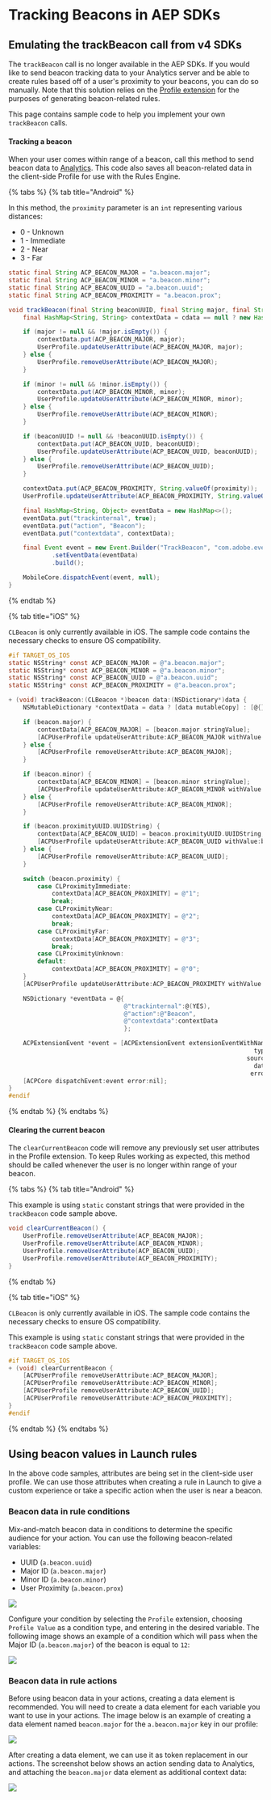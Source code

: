 # Tracking Beacons in AEP SDKs

## Emulating the trackBeacon call from v4 SDKs

The `trackBeacon` call is no longer available in the AEP SDKs. If you would like to send beacon tracking data to your Analytics server and be able to create rules based off of a user's proximity to your beacons, you can do so manually. Note that this solution relies on the [Profile extension](../../using-mobile-extensions/profile/) for the purposes of generating beacon-related rules.

This page contains sample code to help you implement your own `trackBeacon` calls.

#### Tracking a beacon

When your user comes within range of a beacon, call this method to send beacon data to [Analytics](../../using-mobile-extensions/adobe-analytics). This code also saves all beacon-related data in the client-side Profile for use with the Rules Engine.

{% tabs %}
{% tab title="Android" %}

In this method, the `proximity` parameter is an `int` representing various distances:
  - 0 - Unknown
  - 1 - Immediate
  - 2 - Near
  - 3 - Far

```java
static final String ACP_BEACON_MAJOR = "a.beacon.major";
static final String ACP_BEACON_MINOR = "a.beacon.minor";
static final String ACP_BEACON_UUID = "a.beacon.uuid";
static final String ACP_BEACON_PROXIMITY = "a.beacon.prox";

void trackBeacon(final String beaconUUID, final String major, final String minor, final int proximity, final Map<String, String> cdata) {
    final HashMap<String, String> contextData = cdata == null ? new HashMap<String, String>() : new HashMap<String, String>(cdata);

    if (major != null && !major.isEmpty()) {
        contextData.put(ACP_BEACON_MAJOR, major);
        UserProfile.updateUserAttribute(ACP_BEACON_MAJOR, major);
    } else {
        UserProfile.removeUserAttribute(ACP_BEACON_MAJOR);
    }

    if (minor != null && !minor.isEmpty()) {
        contextData.put(ACP_BEACON_MINOR, minor);
        UserProfile.updateUserAttribute(ACP_BEACON_MINOR, minor);
    } else {
        UserProfile.removeUserAttribute(ACP_BEACON_MINOR);
    }

    if (beaconUUID != null && !beaconUUID.isEmpty()) {
        contextData.put(ACP_BEACON_UUID, beaconUUID);
        UserProfile.updateUserAttribute(ACP_BEACON_UUID, beaconUUID);
    } else {
        UserProfile.removeUserAttribute(ACP_BEACON_UUID);
    }

    contextData.put(ACP_BEACON_PROXIMITY, String.valueOf(proximity));
    UserProfile.updateUserAttribute(ACP_BEACON_PROXIMITY, String.valueOf(proximity));

    final HashMap<String, Object> eventData = new HashMap<>();
    eventData.put("trackinternal", true);
    eventData.put("action", "Beacon");
    eventData.put("contextdata", contextData);

    final Event event = new Event.Builder("TrackBeacon", "com.adobe.eventType.generic.track", "com.adobe.eventSource.requestContent")
            .setEventData(eventData)
            .build();

    MobileCore.dispatchEvent(event, null);
}
```

{% endtab %}

{% tab title="iOS" %}

`CLBeacon` is only currently available in iOS. The sample code contains the necessary checks to ensure OS compatibility.

```objectivec
#if TARGET_OS_IOS
static NSString* const ACP_BEACON_MAJOR = @"a.beacon.major";
static NSString* const ACP_BEACON_MINOR = @"a.beacon.minor";
static NSString* const ACP_BEACON_UUID = @"a.beacon.uuid";
static NSString* const ACP_BEACON_PROXIMITY = @"a.beacon.prox";

+ (void) trackBeacon:(CLBeacon *)beacon data:(NSDictionary*)data {
    NSMutableDictionary *contextData = data ? [data mutableCopy] : [@{} mutableCopy];

    if (beacon.major) {
        contextData[ACP_BEACON_MAJOR] = [beacon.major stringValue];
        [ACPUserProfile updateUserAttribute:ACP_BEACON_MAJOR withValue:[beacon.major stringValue]];
    } else {
        [ACPUserProfile removeUserAttribute:ACP_BEACON_MAJOR];
    }

    if (beacon.minor) {
        contextData[ACP_BEACON_MINOR] = [beacon.minor stringValue];
        [ACPUserProfile updateUserAttribute:ACP_BEACON_MINOR withValue:[beacon.minor stringValue]];
    } else {
        [ACPUserProfile removeUserAttribute:ACP_BEACON_MINOR];
    }

    if (beacon.proximityUUID.UUIDString) {
        contextData[ACP_BEACON_UUID] = beacon.proximityUUID.UUIDString;
        [ACPUserProfile updateUserAttribute:ACP_BEACON_UUID withValue:beacon.proximityUUID.UUIDString];
    } else {
        [ACPUserProfile removeUserAttribute:ACP_BEACON_UUID];
    }

    switch (beacon.proximity) {
        case CLProximityImmediate:
            contextData[ACP_BEACON_PROXIMITY] = @"1";
            break;
        case CLProximityNear:
            contextData[ACP_BEACON_PROXIMITY] = @"2";
            break;
        case CLProximityFar:
            contextData[ACP_BEACON_PROXIMITY] = @"3";
            break;
        case CLProximityUnknown:
        default:
            contextData[ACP_BEACON_PROXIMITY] = @"0";
    }
    [ACPUserProfile updateUserAttribute:ACP_BEACON_PROXIMITY withValue:contextData[ACP_BEACON_PROXIMITY]];

    NSDictionary *eventData = @{
                                @"trackinternal":@(YES),
                                @"action":@"Beacon",
                                @"contextdata":contextData
                                };

    ACPExtensionEvent *event = [ACPExtensionEvent extensionEventWithName:@"TrackBeacon"
                                                                    type:@"com.adobe.eventType.generic.track"
                                                                  source:@"com.adobe.eventSource.requestContent"
                                                                    data:eventData
                                                                   error:nil];
    [ACPCore dispatchEvent:event error:nil];
}
#endif
```
{% endtab %}
{% endtabs %}

#### Clearing the current beacon

The `clearCurrentBeacon` code will remove any previously set user attributes in the Profile extension. To keep Rules working as expected, this method should be called whenever the user is no longer within range of your beacon.

{% tabs %}
{% tab title="Android" %}

This example is using `static` constant strings that were provided in the `trackBeacon` code sample above.

```java
void clearCurrentBeacon() {
    UserProfile.removeUserAttribute(ACP_BEACON_MAJOR);
    UserProfile.removeUserAttribute(ACP_BEACON_MINOR);
    UserProfile.removeUserAttribute(ACP_BEACON_UUID);
    UserProfile.removeUserAttribute(ACP_BEACON_PROXIMITY);
}
```

{% endtab %}

{% tab title="iOS" %}

`CLBeacon` is only currently available in iOS. The sample code contains the necessary checks to ensure OS compatibility.

This example is using `static` constant strings that were provided in the `trackBeacon` code sample above.

```objectivec
#if TARGET_OS_IOS
+ (void) clearCurrentBeacon {
    [ACPUserProfile removeUserAttribute:ACP_BEACON_MAJOR];
    [ACPUserProfile removeUserAttribute:ACP_BEACON_MINOR];
    [ACPUserProfile removeUserAttribute:ACP_BEACON_UUID];
    [ACPUserProfile removeUserAttribute:ACP_BEACON_PROXIMITY];
}
#endif
```

{% endtab %}
{% endtabs %}

## Using beacon values in Launch rules

In the above code samples, attributes are being set in the client-side user profile. We can use those attributes when creating a rule in Launch to give a custom experience or take a specific action when the user is near a beacon.

### Beacon data in rule conditions

Mix-and-match beacon data in conditions to determine the specific audience for your action. You can use the following beacon-related variables:

- UUID (`a.beacon.uuid`)
- Major ID (`a.beacon.major`)
- Minor ID (`a.beacon.minor`)
- User Proximity (`a.beacon.prox`)

<a href="../../.gitbook/assets/beacon-rule.png"><img src="../../.gitbook/assets/beacon-rule.png"></img></a>

Configure your condition by selecting the `Profile` extension, choosing `Profile Value` as a condition type, and entering in the desired variable. The following image shows an example of a condition which will pass when the Major ID (`a.beacon.major`) of the beacon is equal to `12`:

<a href="../../.gitbook/assets/beacon-condition.png"><img src="../../.gitbook/assets/beacon-condition.png"></img></a>

### Beacon data in rule actions

Before using beacon data in your actions, creating a data element is recommended. You will need to create a data element for each variable you want to use in your actions. The image below is an example of creating a data element named `beacon.major` for the `a.beacon.major` key in our profile:

<a href="../../.gitbook/assets/beacon-data-element.png"><img src="../../.gitbook/assets/beacon-data-element.png"></img></a>

After creating a data element, we can use it as token replacement in our actions. The screenshot below shows an action sending data to Analytics, and attaching the `beacon.major` data element as additional context data:

<a href="../../.gitbook/assets/beacon-token-replacement.png"><img src="../../.gitbook/assets/beacon-token-replacement.png"></img></a>
